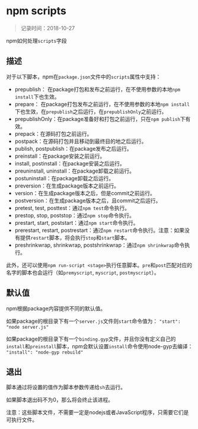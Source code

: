 # npm scripts
> 记录时间：2018-10-27

npm如何处理`scripts`字段

## 描述

对于以下脚本，npm在`package.json`文件中的`scripts`属性中支持：

- prepublish： 在package打包和发布之前运行，在不使用参数的本地`npm install`下也生效。
- prepare： 在package打包发布之前运行，在不使用参数的本地`npm install`下也生效，在`prepublish`之后运行，在`prepublishOnly`之前运行。
- prepublishOnly：在package准备好和打包之前运行，只在`npm publish`下有效。
- prepack：在源码打包之前运行。
- postpack：在源码打包并且移动到最终目的地之后运行。
- publish, postpublish：在package发布之后运行。
- preinstall：在package安装之前运行。
- install, postinstall：在package安装之后运行。
- preuninstall, uninstall：在package卸载之前运行。
- postuninstall：在package卸载之后运行。
- preversion：在生成package版本之前运行。
- version：在生成package版本之后，但是commit之前运行。
- postversion：在生成package版本之后，且commit之后运行。
- pretest, test, posttest：通过`npm test`命令执行。
- prestop, stop, poststop：通过`npm stop`命令执行。
- prestart, start, poststart：通过`npm start`命令执行。
- prerestart, restart, postrestart：通过`npm restart`命令执行。注意：如果没有提供`restart`脚本，将会执行`stop`和`start`脚本。
- preshrinkwrap, shrinkwrap, postshrinkwrap：通过`npm shrinkwrap`命令执行。

此外，还可以使用`npm run-script <stage>`执行任意脚本。`pre`和`post`匹配对应的名字的脚本也会运行（如`premyscript`, `myscript`, `postmyscript`）。

## 默认值

npm根据package内容提供不同的默认值。

如果package的根目录下有一个`server.js`文件则`start`命令值为：
`"start": "node server.js"`

如果package的根目录下有一个`binding.gyp`文件，并且你没有定义自己的`install`和`preinstall`脚本，npm会默认设置`install`命令使用node-gyp去编译：
`"install": "node-gyp rebuild"`

## 退出

脚本通过将设置的值作为脚本参数传递给`sh`去运行。

如果脚本退出码不为0，那么将会终止该进程。

注意：这些脚本文件，不需要一定是nodejs或者JavaScript程序，只需要它们是可执行文件。
